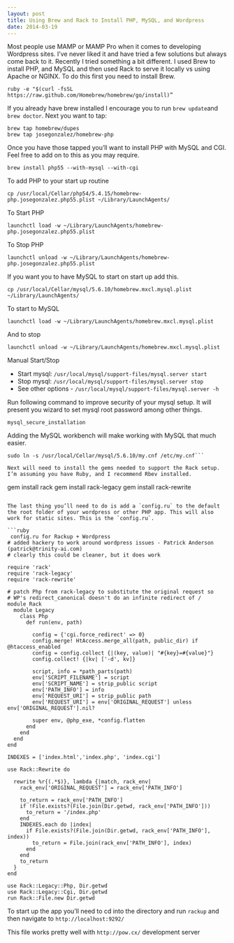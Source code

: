 ```yaml
---
layout: post
title: Using Brew and Rack to Install PHP, MySQL, and Wordpress
date: 2014-03-19
---
```


Most people use MAMP or MAMP Pro when it comes to developing Wordpress sites. I’ve never liked it and have tried a few solutions but always come back to it. Recently I tried something a bit different. I used Brew to install PHP, and MySQL and then used Rack to serve it locally vs using Apache or NGINX. To do this first you need to install Brew.

`ruby -e "$(curl -fsSL https://raw.github.com/Homebrew/homebrew/go/install)”`

If you already have brew installed I encourage you to run `brew update`and `brew doctor`.
Next you want to tap:

`brew tap homebrew/dupes`<br />
`brew tap josegonzalez/homebrew-php`

Once you have those tapped you’ll want to install PHP with MySQL and CGI. Feel free to add on to this as you may require.

`brew install php55 --with-mysql --with-cgi`

To add PHP to your start up routine

`cp /usr/local/Cellar/php54/5.4.15/homebrew-php.josegonzalez.php55.plist ~/Library/LaunchAgents/`

To Start PHP

`launchctl load -w ~/Library/LaunchAgents/homebrew-php.josegonzalez.php55.plist`

To Stop PHP

`launchctl unload -w ~/Library/LaunchAgents/homebrew-php.josegonzalez.php55.plist`

If you want you to have MySQL to start on start up add this.

`cp /usr/local/Cellar/mysql/5.6.10/homebrew.mxcl.mysql.plist ~/Library/LaunchAgents/`

To start to MySQL

`launchctl load -w ~/Library/LaunchAgents/homebrew.mxcl.mysql.plist`

And to stop

`launchctl unload -w ~/Library/LaunchAgents/homebrew.mxcl.mysql.plist `

Manual Start/Stop<br />
  - Start mysql: `/usr/local/mysql/support-files/mysql.server start`<br />
  - Stop mysql: `/usr/local/mysql/support-files/mysql.server stop`<br />
  - See other options - `/usr/local/mysql/support-files/mysql.server -h`<br />

Run following command to improve security of your mysql setup. It will present you wizard to set mysql root password among other things.

`mysql_secure_installation`

Adding the MySQL workbench will make working with MySQL that much easier.

```ln -s /usr/local/Cellar/mysql/5.6.10 /usr/local/mysql
sudo ln -s /usr/local/Cellar/mysql/5.6.10/my.cnf /etc/my.cnf```

Next will need to install the gems needed to support the Rack setup. I’m assuming you have Ruby, and I recommend Rbev installed.

```
gem install rack
gem install rack-legacy
gem install rack-rewrite
```

The last thing you’ll need to do is add a `config.ru` to the default the root folder of your wordpress or other PHP app. This will also work for static sites. This is the `config.ru`.

```ruby
 config.ru for Rackup + Wordpress
# added hackery to work around wordpress issues - Patrick Anderson (patrick@trinity-ai.com)
# clearly this could be cleaner, but it does work 
 
require 'rack'
require 'rack-legacy'
require 'rack-rewrite'
 
# patch Php from rack-legacy to substitute the original request so 
# WP's redirect_canonical doesn't do an infinite redirect of /
module Rack
  module Legacy
    class Php
      def run(env, path)
        
        config = {'cgi.force_redirect' => 0}
        config.merge! HtAccess.merge_all(path, public_dir) if @htaccess_enabled
        config = config.collect {|(key, value)| "#{key}=#{value}"}
        config.collect! {|kv| ['-d', kv]}
        
        script, info = *path_parts(path)
        env['SCRIPT_FILENAME'] = script
        env['SCRIPT_NAME'] = strip_public script
        env['PATH_INFO'] = info
        env['REQUEST_URI'] = strip_public path
        env['REQUEST_URI'] = env['ORIGINAL_REQUEST'] unless env['ORIGINAL_REQUEST'].nil?
        
        super env, @php_exe, *config.flatten
      end
    end
  end
end
 
INDEXES = ['index.html','index.php', 'index.cgi']
 
use Rack::Rewrite do
 
  rewrite %r{(.*$)}, lambda {|match, rack_env|
    rack_env['ORIGINAL_REQUEST'] = rack_env['PATH_INFO']
 
    to_return = rack_env['PATH_INFO']
    if !File.exists?(File.join(Dir.getwd, rack_env['PATH_INFO']))
      to_return = '/index.php'
    end
    INDEXES.each do |index|
      if File.exists?(File.join(Dir.getwd, rack_env['PATH_INFO'], index))
        to_return = File.join(rack_env['PATH_INFO'], index)
      end
    end
    to_return
  }
end
 
use Rack::Legacy::Php, Dir.getwd
use Rack::Legacy::Cgi, Dir.getwd
run Rack::File.new Dir.getwd
```

To start up the app you’ll need to cd into the directory and run `rackup` and then navigate to `http://localhost:9292/`

This file works pretty well with `http://pow.cx/` development server
